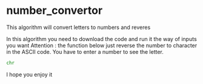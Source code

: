 # number_convertor
This algorithm will convert letters to numbers and reveres 

In this algorithm you need to download the code and run it the way of inputs you want
Attention : the function below just reverse the number to character in the ASCII code. You have to enter a number to see the letter.
```python
chr
```

I hope you enjoy it
